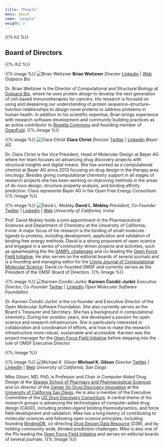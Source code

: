 ```yaml
---
title: "People"
menu: about
name: "people"
weight: 3
---
```


{{% h2 %}}
## Board of Directors
{{% /h2 %}}

{{% image %}}
![Brian Weitzner](/images/brianweitzner.jpg.webp)
**Brian Weitzner**
*Director*
[Linkedin](https://www.linkedin.com/in/brian-weitzner) | [Web](https://weitzner.org/)
_Outpace Bio_

Dr. Brian Weitzner is the Director of Computational and Structural Biology at [Outpace Bio](https://www.outpacebio.com/), where he uses protein design to develop the next generation of cell-based immunotherapies for cancers. His research is focused on using and deepening our understanding of protein sequence–structure–function relationships to design novel proteins to address problems in human health. In addition to his scientific expertise, Brian brings experience with research software development and community building practices as an active contributor to [Rosetta Commons](https://www.rosettacommons.org/) and founding member of [OpenFold](https://openfold.io).
{{% /image %}}

{{% image %}}
![Clara Christ](/images/clarachrist.jpg)
**Clara Christ**
*Director*
[Twitter](https://twitter.com/ClaraDChrist) | [Linkedin](https://de.linkedin.com/in/clara-christ-772874188)
_Bayer AG_


Dr. Clara Christ is the Vice President, Head of Molecular Design at Bayer AG where her team focuses on advancing drug discovery projects with structural insights and digital means. She has worked as a computational chemist at Bayer AG since 2013 focusing on drug design in the therapy area oncology. Besides giving computational chemistry support in all stages of research projects she has been working on improving methods in the areas of de novo design, structure property analysis, and binding affinity prediction. Clara represents Bayer AG in the Open Free Energy Consortium.
{{% /image %}}


{{% image %}}
![David L. Mobley](/images/davidlmobley.jpg)
**David L. Mobley**
*President, Co-Founder*
[Twitter](https://twitter.com/davidlmobley) | [Linkedin](https://www.linkedin.com/in/david-mobley-1b09724) | [Web](https://mobleylab.org/)
_University of California, Irvine_

Prof. David Mobley holds a joint appointment in the Pharmaceutical Sciences and Department of Chemistry at the University of California, Irvine. A major focus of his research is the binding of small-molecule ligands to proteins, including development, application and validation of binding free energy methods. David is a strong proponent of open science and engaged in a series of community-driven projects and activities, such as spearheading the the [SAMPL challenges](https://www.samplchallenges.org/) and co-leading the [Open Force Field Initiative](http://openforcefield.org/). He also serves on the editorial boards of several journals and is a founding and managing editor for the [Living Journal of Computational Molecular Science](http://livecomsjournal.org/). David co-founded OMSF and currently serves as the President of the OMSF Board of Directors.
{{% /image %}}

{{% image %}}
![Karmen Condic-Jurkic](/images/karmen.jpg)
**Karmen Čondić-Jurkić**
*Executive Director, Co-Founder*
[Twitter](http://twitter.com/karmecon) | [LinkedIn](http://linkedin.com/in/karmen-condic-jurkic-805073b)
_Open Molecular Software Foundation_

Dr. Karmen Čondić-Jurkić is the co-founder and Executive Director of the Open Molecular Software Foundation. She also currently serves as the Board's Treasurer and Secretary. She has a background in computational chemistry. During her postdoc years, she developed a passion for open science and research infrastructure. She is particularly interested in collaboration and coordination of efforts, and how to make the research infrastructure more robust, sustainable and accessible. Karmen was the project manager for the [Open Force Field Initiative](http://openforcefield.org/) before stepping into the role of OMSF Executive Director.

{{% /image %}}

{{% image %}}
![Michael K. Gilson](/images/michaelkgilson.jpg)
**Michael K. Gilson**
*Director*
[Twitter](http://twitter.com/michaelkgilson) | [LinkedIn](http://linkedin.com/in/mkgilson) | [Web](http://gilson.cloud.ucsd.edu/)
_University of California, San Diego_

Mike Gilson, MD, PhD, is Professor and Chair in Computer-Aided Drug Design at the [Skaggs School of Pharmacy and Pharmaceutical Sciences](https://pharmacy.ucsd.edu/) and co-director of the [Center for Drug Discovery Innovation](http://drugdiscovery.ucsd.edu/) at the [University of California San Diego](https://ucsd.edu/). He is also a member of the Executive Committee of the [UC Drug Discovery Consortium](https://www.ucdrugdiscovery.org/). A central theme of his research groups is advancing the technologies of computer-aided drug design (CADD), including protein-ligand binding thermodynamics, and force field development and validation. Mike has a long history of contributing to molecular sciences and following open science principles, including founding [BindingDB](http://www.bindingdb.org/bind/index.jsp), co-directing [Drug Design Data Resource](https://drugdesigndata.org/) (D3R), and by holding community-wide, blinded prediction challenges. Mike is also one of the PIs leading the [Open Force Field Initiative](http://openforcefield.org/) and serves on editorial boards of several journals.
{{% /image %}}
